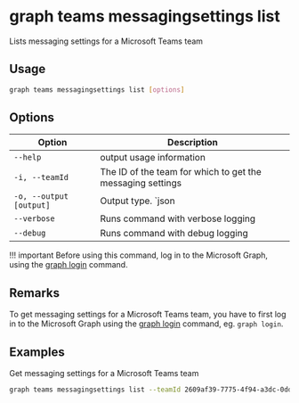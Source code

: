 # graph teams messagingsettings list

Lists messaging settings for a Microsoft Teams team

## Usage

```sh
graph teams messagingsettings list [options]
```

## Options

Option|Description
------|-----------
`--help`|output usage information
`-i, --teamId`|The ID of the team for which to get the messaging settings
`-o, --output [output]`|Output type. `json|text`. Default `text`
`--verbose`|Runs command with verbose logging
`--debug`|Runs command with debug logging

!!! important
    Before using this command, log in to the Microsoft Graph, using the [graph login](../login.md) command.

## Remarks

To get messaging settings for a Microsoft Teams team, you have to first log in to the Microsoft Graph using the [graph login](../login.md) command, eg. `graph login`.

## Examples

Get messaging settings for a Microsoft Teams team

```sh
graph teams messagingsettings list --teamId 2609af39-7775-4f94-a3dc-0dd67657e900
```